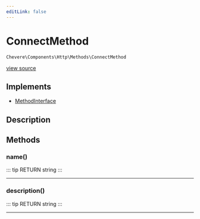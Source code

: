 ```yaml
---
editLink: false
---
```


# ConnectMethod

`Chevere\Components\Http\Methods\ConnectMethod`

[view source](https://github.com/chevere/chevere/blob/master/src/Chevere/Components/Http/Methods/ConnectMethod.php)

## Implements

- [MethodInterface](../../../Interfaces/Http/MethodInterface.md)

## Description



## Methods

### name()

::: tip RETURN
string
:::

---

### description()

::: tip RETURN
string
:::

---
